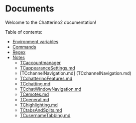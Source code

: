 # Documents

Welcome to the Chatterino2 documentation!

Table of contents:
  - [Environment variables](ENV.md)
  - [Commands](Commands.md)
  - [Regex](Regex.md)
  - [Notes](Notes/README.md)
    - [TCaccountmanager](TCaccountmanager.md)
    - [TCappearanceSettings.md](TCappearanceSettings.md)
    - [TCchannelNavigation.md] (TCchannelNavigation.md)
    - [TCchatterinoFeatures.md](TCchatterinoFeatures.md)
    - [TCchatting.md](TCchatting.md)
    - [TCchatWindowNavigation.md](TCchatWindowNavigation.md)
    - [TCemotes.md](TCemotes.md)
    - [TCgeneral.md](TCgeneral.md)
    - [TChighlighting.md](TChighlighting.md)
    - [TCtabsAndSplits.md](TCtabsAndSplits.md)
    - [TCusernameTabbing.md](TCusernameTabbing.md)

